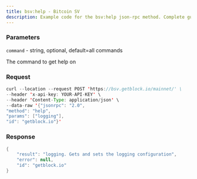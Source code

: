 ```yaml
---
title: bsv:help - Bitcoin SV
description: Example code for the bsv:help json-rpc method. Сomplete guide on how to use bsv:help json-rpc in GetBlock.io Web3 documentation.
---
```


### Parameters


`command` - string, optional, default=all commands

The command to get help on

### Request

``` java
curl --location --request POST 'https://bsv.getblock.io/mainnet/' \ 
--header 'x-api-key: YOUR-API-KEY' \ 
--header 'Content-Type: application/json' \
--data-raw '{"jsonrpc": "2.0",
"method": "help",
"params": ["logging"],
"id": "getblock.io"}'
```

###  Response

``` java
{
    "result": "logging. Gets and sets the logging configuration",
    "error": null,
    "id": "getblock.io"
}
```

